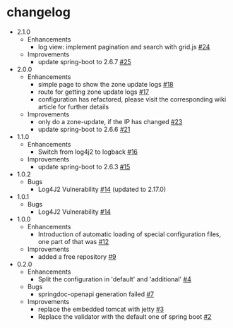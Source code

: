 # changelog

- 2.1.0
  - Enhancements
    - log view: implement pagination and search with grid.js [#24](https://github.com/th-schwarz/DDAuto/issues/24)
  - Improvements
    - update spring-boot to 2.6.7 [#25](https://github.com/th-schwarz/DDAuto/issues/25)
- 2.0.0
  - Enhancements
    - simple page to show the zone update logs [#18](https://github.com/th-schwarz/DDAuto/issues/18)
    - route for getting zone update logs [#17](https://github.com/th-schwarz/DDAuto/issues/17)
    - configuration has refactored, please visit the corresponding wiki article for further details
  - Improvements
    - only do a zone-update, if the IP has changed [#23](https://github.com/th-schwarz/DDAuto/issues/23)
    - update spring-boot to 2.6.6 [#21](https://github.com/th-schwarz/DDAuto/issues/21)
- 1.1.0
  - Enhancements
    - Switch from log4j2 to logback [#16](https://github.com/th-schwarz/DDAuto/issues/16)
  - Improvements
    - update spring-boot to 2.6.3 [#15](https://github.com/th-schwarz/DDAuto/issues/15) 
- 1.0.2
  - Bugs
    - Log4J2 Vulnerability [#14](https://github.com/th-schwarz/DDAuto/issues/14) (updated to 2.17.0)
- 1.0.1
  - Bugs
    - Log4J2 Vulnerability [#14](https://github.com/th-schwarz/DDAuto/issues/14)
- 1.0.0
  - Enhancements
    - Introduction of automatic loading of special configuration files, one part of that was [#12](https://github.com/th-schwarz/DDAuto/issues/12)  
  - Improvements
    - added a free repository [#9](https://github.com/th-schwarz/DDAuto/issues/9)
- 0.2.0
  - Enhancements
    - Split the configuration in 'default' and 'additional' [#4](https://github.com/th-schwarz/DDAuto/issues/4)
  - Bugs
    - springdoc-openapi generation failed [#7](https://github.com/th-schwarz/DDAuto/issues/7)
  - Improvements
    - replace the embedded tomcat with jetty [#3](https://github.com/th-schwarz/DDAuto/issues/3)
    - Replace the validator with the default one of spring boot [#2](https://github.com/th-schwarz/DDAuto/issues/2)
